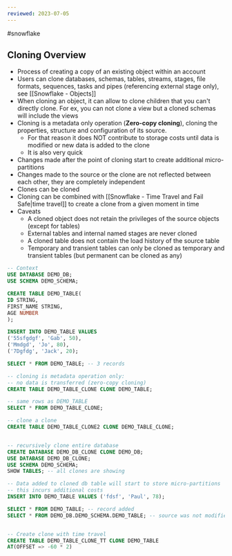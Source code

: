 ```yaml
---
reviewed: 2023-07-05
---
```


#snowflake

## Cloning Overview

- Process of creating a copy of an existing object within an account
- Users can clone databases, schemas, tables, streams, stages, file formats, sequences, tasks and pipes (referencing external stage only), see [[Snowflake - Objects]]
- When cloning an object, it can allow to clone children that you can't directly clone. For ex, you can not clone a view but a cloned schemas will include the views
- Cloning is a metadata only operation (**Zero-copy cloning**), cloning the properties, structure and configuration of its source.
  - For that reason it does NOT contribute to storage costs until data is modified or new data is added to the clone
  - It is also very quick
- Changes made after the point of cloning start to create additional micro-partitions
- Changes made to the source or the clone are not reflected between each other, they are completely independent
- Clones can be cloned
- Cloning can be combined with [[Snowflake - Time Travel and Fail Safe|time travel]] to create a clone from a given moment in time
- Caveats
  - A cloned object does not retain the privileges of the source objects (except for tables)
  - External tables and internal named stages are never cloned
  - A cloned table does not contain the load history of the source table
  - Temporary and transient tables can only be cloned as temporary and transient tables (but permanent can be cloned as any)

```sql
-- Context
USE DATABASE DEMO_DB;
USE SCHEMA DEMO_SCHEMA;

CREATE TABLE DEMO_TABLE(
ID STRING,
FIRST_NAME STRING,
AGE NUMBER
);

INSERT INTO DEMO_TABLE VALUES
('55sfgdgf', 'Gab', 50),
('Mmdgd', 'Jo', 80),
('7Dgfdg', 'Jack', 20);

SELECT * FROM DEMO_TABLE; -- 3 records

-- cloning is metadata operation only:
-- no data is transferred (zero-copy cloning)
CREATE TABLE DEMO_TABLE_CLONE CLONE DEMO_TABLE;

-- same rows as DEMO_TABLE
SELECT * FROM DEMO_TABLE_CLONE;

-- clone a clone
CREATE TABLE DEMO_TABLE_CLONE2 CLONE DEMO_TABLE_CLONE;


-- recursively clone entire database
CREATE DATABASE DEMO_DB_CLONE CLONE DEMO_DB;
USE DATABASE DEMO_DB_CLONE;
USE SCHEMA DEMO_SCHEMA;
SHOW TABLES; -- all clones are showing

-- Data added to cloned db table will start to store micro-partitions
-- this incurs additional costs
INSERT INTO DEMO_TABLE VALUES ('fdsf', 'Paul', 78);

SELECT * FROM DEMO_TABLE; -- record added
SELECT * FROM DEMO_DB.DEMO_SCHEMA.DEMO_TABLE; -- source was not modified


-- Create clone with time travel
CREATE TABLE DEMO_TABLE_CLONE_TT CLONE DEMO_TABLE
AT(OFFSET => -60 * 2)

```
